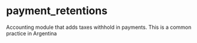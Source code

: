 payment_retentions
==================

Accounting module that adds taxes withhold in payments. This is a common practice in Argentina

